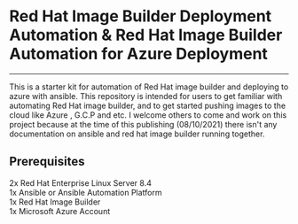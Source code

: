 # Red Hat Image Builder Deployment Automation & Red Hat Image Builder Automation for Azure Deployment
----------------------------
This is a starter kit for automation of Red Hat image builder and deploying to azure with ansible. This repository is intended for users to get familiar with automating Red Hat image builder, and to get started pushing images to the cloud like Azure , G.C.P and etc. I welcome others to come and work on this project because at the time of this publishing (08/10/2021) there isn't any documentation on ansible and red hat image builder running together. 

Prerequisites
-----
2x Red Hat Enterprise Linux Server 8.4  \
1x Ansible or Ansible Automation Platform \
1x Red Hat Image Builder \
1x Microsoft Azure Account
